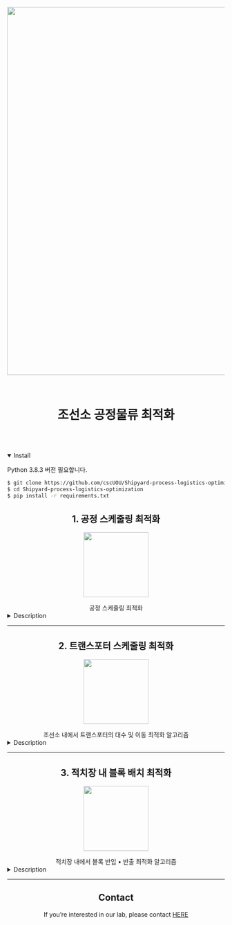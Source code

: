 <div align="center">
<p>
   <a align="left" href="https://cscuou.github.io/" target="_blank">
   <img width="850" src="https://github.com/cscUOU/Shipyard-process-optimization/blob/main/images/shipyard.png"></a>
</p>
</div>
<br>

# <div align="center">조선소 공정물류 최적화</div>
<br></br>


<details open>
<summary>Install</summary>

Python 3.8.3 버전 필요합니다.

```bash
$ git clone https://github.com/cscUOU/Shipyard-process-logistics-optimization.git
$ cd Shipyard-process-logistics-optimization
$ pip install -r requirements.txt
```

</details>

## <div align="center">1. 공정 스케줄링 최적화</div>
<div align="center">
<p>
   <a align="left" href="https://cscuou.github.io/" target="_blank">
   <img width="150" src="https://github.com/cscUOU/Shipyard-process-optimization/blob/main/images/shipyard1.png"></a>
</p>
</div>

<div align="center">공정 스케줄링 최적화</div>

<details>
<summary>Description</summary>

* 목적 - 컨베이어 환경에서 작업물 투입 순서 최적화를 통한 전체 작업 시간 최소화

	
* generate_worklist(n_work, n_process) : 작업물 리스트 생성
  * 매개변수
    * n_work : 작업물 개수
    * n_process : 공정 개수
  * 반환
    * works : 작업물 리스트
    * works_type : 작업물 종류
	
* unidev_search(works) : 작업물 투입 순서 최적화 - unidev 탐색
  * 매개변수
    * works : 작업물 리스트
  * 반환
    * works : 투입 순서가 최적화된 작업물 리스트
    * logs : 최적화 결과 [최적화된 작업 시간, 총 반복 횟수, 총 처리 시간, 유효 탐색 횟수, best 반복 횟수, best 처리 시간, [교체대상1 선정 처리 시간, 교체대상2 선정 처리 시간, 교체 처리 시간]]

* random_bubble_search(works) : 작업물 투입 순서 최적화 - random_bubble 탐색
  * 매개변수
    * works : 작업물 리스트
  * 반환
    * works : 투입 순서가 최적화된 작업물 리스트
    * logs : 최적화 결과 [최적화된 작업 시간, 총 반복 횟수, 총 처리 시간, 유효 탐색 횟수, best 반복 횟수, best 처리 시간, [교체대상1 선정 처리 시간, 교체대상2 선정 처리 시간, 교체 처리 시간]]
	
* cal_works_time(works) : 작업물 리스트의 전체 작업 시간
  * 매개변수
    * works : 작업물 리스트
  * 반환
    * time : 전체 작업 시간
	
<details open>
<summary>Example(example_conveyor.py)</summary>

```python
import random

import numpy as np

from conveyor.conveyor import *
from conveyor.method import *
from conveyor.util import *

RANDOM_SEED = 15
random.seed(RANDOM_SEED)
np.random.seed(RANDOM_SEED)

if __name__ == "__main__":
	n_work = 10 # 10, 50, 100, 200, 400
	n_process = 6 # 6, 10, 20

        #
        works, works_type = generate_worklist(n_work, n_process)
	random.shuffle(works)

        works, logs = unidev_search(works)

        performance = cal_works_time(works)
```

</details>
	
</details>

------------
## <div align="center">2. 트랜스포터 스케줄링 최적화</div>
<div align="center">
<p>
   <a align="left" href="https://cscuou.github.io/" target="_blank">
   <img width="150" src="https://github.com/cscUOU/Shipyard-process-optimization/blob/main/images/shipyard2.png"></a>
</p>
</div>

<div align="center">조선소 내에서 트랜스포터의 대수 및 이동 최적화 알고리즘</div>

<details>
<summary>Description</summary>

* Approach -> Minimize the number of transporters and the tolerance movement distance by optimizing the placement of tasks in the transporter 

* Generator -> make map, transporter
  * parameters - (map informations, transporter informations)
    * map informations - [stockyard position, intersection position, road_information]
			                      * road_information - [position, distance, width]
    * transporter informations - [work speed, empty speed, weight, width]

* Evaluation -> The number of transporters, distance of the transporter.

* Example
```python

stock_data, inter_data, road_data = object_data()

# Generator Map
graph = Graph(stock_data, inter_data, road_data)

# Generator Transporter
trans_manager = Trans_manager()
transporter_data(transporter_num, trans_manager, graph)

###
modify_schdule
###

# Evaluate
temp_f = base_pop.getfitness(work_time=task_work_time, empty_time=task_empty_time)
```

* 알고리즘 종류
 * 랜덤, 대수 최소화 휴리스틱, 이동 최소화 휴리스틱, 유전알고리즘

</details>

------------
## <div align="center">3. 적치장 내 블록 배치 최적화</div>

<div align="center">
<p>
   <a align="left" href="https://cscuou.github.io/" target="_blank">
   <img width="150" src="https://github.com/cscUOU/Shipyard-process-optimization/blob/main/images/shipyard3.png"></a>
</p>
</div>

<div align="center">적치장 내에서 블록 반입 • 반출 최적화 알고리즘</div>

<details>
<summary>Description</summary>

* 목적 - 반입 블록의 위치 최적화를 통해 간섭 블록 개수의 최소화


* 생성 - 적치장 맵, 스케줄 생성
  * 매개변수 - 맵 정보, 입구
    

* 평가 - 반입 불가 블록 개수, 간섭 블록 개수


* 알고리즘 종류
    * 랜덤, 깊이우선, 2사분면, 4사분면

<details open>
<summary>Example(main.py)</summary>

```python
from generator import generator
from evaluate import evaluate

# 맵 정보 - [적치장 가로 길이, 적치장 수직 길이, 블록 가로 크기, 블록 세로 크기, 기적치 블록 개수, 입고 블록 개수, 출고 블록 개수]
map_inf = [20,20,3,7,0,100,100]
# 출입구 - [위, 아래, 왼쪽, 오른쪽]
entrance = [True,True,True,True]

new_map, new_df = generator(map_inf, entrance)

###
modify_schdule
###

insert_cnt, out_cnt = evaluate(modify_df, new_map, flag)
```

</details>

<details open>
<summary>SOTA(sota.py)</summary>

```python
import stockyard
#inital value
#epoch = 10, params = [[20, 20, 3, 7, 0, 100, 100]], flag = [True,True,True,True], methods = ['random']

# 여러 파라미터 확인
'''params = [[20, 30, 3, 4, 0, 30, 30], [20, 30, 3, 4, 15, 30, 30],[20, 30, 3, 7, 0, 30, 30],[20, 30, 3, 7, 0, 100, 100]]'''
# 여러 메소드 확인
'''methods = ['random', 'depth', 'quad2', 'quad4'] '''
    
stockyard.sota(epoch=None, params=None, flag=None, methods=None)
```

</details>

</details>

------------

## <div align="center">Contact</div>
<div align="center"><p>If you’re interested in our lab, please contact <a href="https://cscuou.github.io/">HERE</a></p></div>
